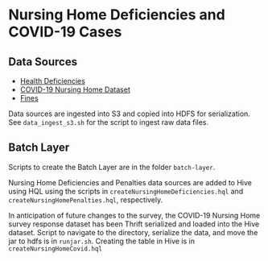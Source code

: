 # Nursing Home Deficiencies and COVID-19 Cases

## Data Sources

* [Health Deficiencies](https://data.medicare.gov/Nursing-Home-Compare/Health-Deficiencies/r5ix-sfxw)
* [COVID-19 Nursing Home Dataset](https://data.cms.gov/Special-Programs-Initiatives-COVID-19-Nursing-Home/COVID-19-Nursing-Home-Dataset/s2uc-8wxp)
* [Fines](https://data.medicare.gov/Nursing-Home-Compare/Penalties/g6vv-u9sr)

Data sources are ingested into S3 and copied into HDFS for serialization. See `data_ingest_s3.sh` for the script to ingest raw data files.

## Batch Layer

Scripts to create the Batch Layer are in the folder `batch-layer`.

Nursing Home Deficiencies and Penalties data sources are added to Hive using HQL using the scripts in `createNursingHomeDeficiencies.hql` and `createNursingHomePenalties.hql`, respectively.

In anticipation of future changes to the survey, the COVID-19 Nursing Home survey response dataset has been Thrift serialized and loaded into the Hive dataset. Script to navigate to the directory, serialize the data, and move the jar to hdfs is in `runjar.sh`. Creating the table in Hive is in `createNursingHomeCovid.hql`
